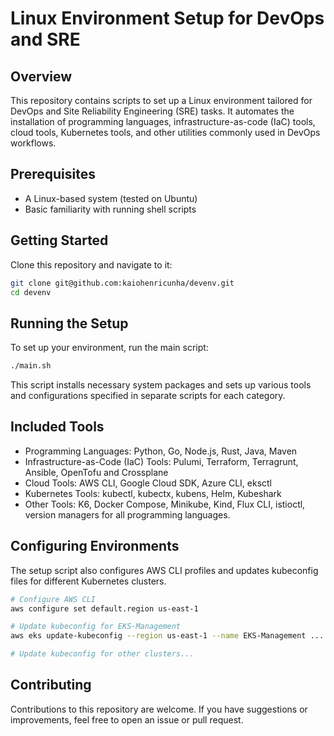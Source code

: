 # Linux Environment Setup for DevOps and SRE

## Overview
This repository contains scripts to set up a Linux environment tailored for DevOps and Site Reliability Engineering (SRE) tasks. It automates the installation of programming languages, infrastructure-as-code (IaC) tools, cloud tools, Kubernetes tools, and other utilities commonly used in DevOps workflows.

## Prerequisites
- A Linux-based system (tested on Ubuntu)
- Basic familiarity with running shell scripts

## Getting Started
Clone this repository and navigate to it:

```bash
git clone git@github.com:kaiohenricunha/devenv.git
cd devenv
```

## Running the Setup

To set up your environment, run the main script:

```sh
./main.sh
```

This script installs necessary system packages and sets up various tools and configurations specified in separate scripts for each category.

## Included Tools

- Programming Languages: Python, Go, Node.js, Rust, Java, Maven
- Infrastructure-as-Code (IaC) Tools: Pulumi, Terraform, Terragrunt, Ansible, OpenTofu and Crossplane
- Cloud Tools: AWS CLI, Google Cloud SDK, Azure CLI, eksctl
- Kubernetes Tools: kubectl, kubectx, kubens, Helm, Kubeshark
- Other Tools: K6, Docker Compose, Minikube, Kind, Flux CLI, istioctl, version managers for all programming languages.

## Configuring Environments

The setup script also configures AWS CLI profiles and updates kubeconfig files for different Kubernetes clusters.

```sh
# Configure AWS CLI
aws configure set default.region us-east-1

# Update kubeconfig for EKS-Management
aws eks update-kubeconfig --region us-east-1 --name EKS-Management ...

# Update kubeconfig for other clusters...
```

## Contributing

Contributions to this repository are welcome. If you have suggestions or improvements, feel free to open an issue or pull request.


